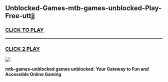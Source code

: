 
## Unblocked-Games-mtb-games-unblocked-Play-Free-uttjj
<h3>
<a href="https://premium76.site?title=mtb-games-unblocked&ref=10A">CLICK TO PLAY</a></h3>
<hr>

<h3>
<a href="https://premium76.site?title=mtb-games-unblocked&ref=10A">CLICK 2 PLAY</a>
  
</h3>

<a href="https://premium76.site?title=mtb-games-unblocked&ref=10A"><img src="https://clearcache.store/games.png"></a>


**mtb-games-unblocked games unblocked: Your Gateway to Fun and Accessible Online Gaming**

